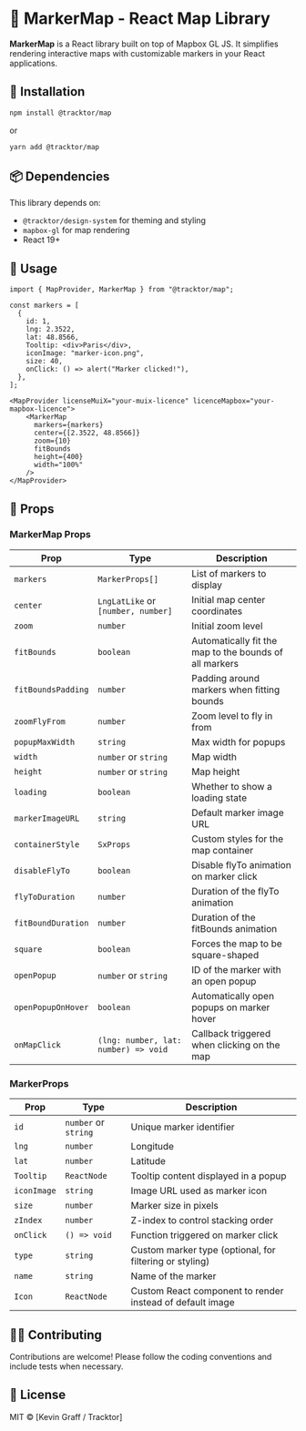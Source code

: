 # 📍 MarkerMap - React Map Library

**MarkerMap** is a React library built on top of Mapbox GL JS. It simplifies rendering interactive maps with customizable markers in your React applications.

## 🚀 Installation

```bash
npm install @tracktor/map
```

or

```bash
yarn add @tracktor/map
```

## 📦 Dependencies

This library depends on:

- `@tracktor/design-system` for theming and styling
- `mapbox-gl` for map rendering
- React 19+

## 🔧 Usage

```tsx
import { MapProvider, MarkerMap } from "@tracktor/map";

const markers = [
  {
    id: 1,
    lng: 2.3522,
    lat: 48.8566,
    Tooltip: <div>Paris</div>,
    iconImage: "marker-icon.png",
    size: 40,
    onClick: () => alert("Marker clicked!"),
  },
];

<MapProvider licenseMuiX="your-muix-licence" licenceMapbox="your-mapbox-licence">
    <MarkerMap
      markers={markers}
      center={[2.3522, 48.8566]}
      zoom={10}
      fitBounds
      height={400}
      width="100%"
    />
</MapProvider>
```

## 🧩 Props

### MarkerMap Props

| Prop               | Type                                 | Description                                            |
|--------------------|--------------------------------------|--------------------------------------------------------|
| `markers`          | `MarkerProps[]`                      | List of markers to display                             |
| `center`           | `LngLatLike` or `[number, number]`   | Initial map center coordinates                         |
| `zoom`             | `number`                             | Initial zoom level                                     |
| `fitBounds`        | `boolean`                            | Automatically fit the map to the bounds of all markers |
| `fitBoundsPadding` | `number`                             | Padding around markers when fitting bounds             |
| `zoomFlyFrom`      | `number`                             | Zoom level to fly in from                              |
| `popupMaxWidth`    | `string`                             | Max width for popups                                   |
| `width`            | `number` or `string`                 | Map width                                              |
| `height`           | `number` or `string`                 | Map height                                             |
| `loading`          | `boolean`                            | Whether to show a loading state                        |
| `markerImageURL`   | `string`                             | Default marker image URL                               |
| `containerStyle`   | `SxProps`                            | Custom styles for the map container                    |
| `disableFlyTo`     | `boolean`                            | Disable flyTo animation on marker click                |
| `flyToDuration`    | `number`                             | Duration of the flyTo animation                        |
| `fitBoundDuration` | `number`                             | Duration of the fitBounds animation                    |
| `square`           | `boolean`                            | Forces the map to be square-shaped                     |
| `openPopup`        | `number` or `string`                 | ID of the marker with an open popup                    |
| `openPopupOnHover` | `boolean`                            | Automatically open popups on marker hover              |
| `onMapClick`       | `(lng: number, lat: number) => void` | Callback triggered when clicking on the map            |

### MarkerProps

| Prop        | Type                 | Description                                                   |
|-------------|----------------------|---------------------------------------------------------------|
| `id`        | `number` or `string` | Unique marker identifier                                      |
| `lng`       | `number`             | Longitude                                                     |
| `lat`       | `number`             | Latitude                                                      |
| `Tooltip`   | `ReactNode`          | Tooltip content displayed in a popup                          |
| `iconImage` | `string`             | Image URL used as marker icon                                 |
| `size`      | `number`             | Marker size in pixels                                         |
| `zIndex`    | `number`             | Z-index to control stacking order                             |
| `onClick`   | `() => void`         | Function triggered on marker click                            |
| `type`      | `string`             | Custom marker type (optional, for filtering or styling)       |
| `name`      | `string`             | Name of the marker                                            |
| `Icon`      | `ReactNode`          | Custom React component to render instead of default image     |


## 🧑‍💻 Contributing

Contributions are welcome! Please follow the coding conventions and include tests when necessary.

## 📄 License

MIT © [Kevin Graff / Tracktor]
